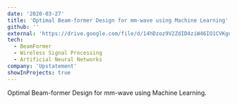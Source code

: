 ```yaml
---
date: '2020-03-27'
title: 'Optimal Beam-former Design for mm-wave using Machine Learning'
github: ''
external: 'https://drive.google.com/file/d/14hDzoz9V2ZdID4ziW46IO1CVKgua3Buf/view?usp=sharing'
tech:
  - BeamFormer
  - Wireless Signal Processing
  - Artificial Neural Networks
company: 'Upstatement'
showInProjects: true
---
```


<!-- Building a custom multisite compatible WordPress plugin to build global search with Algolia -->

Optimal Beam-former Design for mm-wave using Machine Learning.
